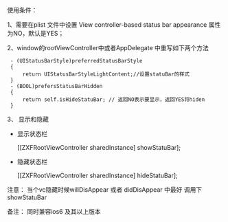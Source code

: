 
 
 使用条件：
 
 1、需要在plist 文件中设置 View controller-based status bar appearance 属性为NO，默认是YES；
 

 2、window的rootViewController中或者AppDelegate 中重写如下两个方法
 
	 - (UIStatusBarStyle)preferredStatusBarStyle
	 {
	     return UIStatusBarStyleLightContent;//设置statuBar的样式
	 }
	 - (BOOL)prefersStatusBarHidden
	 {
	     return self.isHideStatuBar; // 返回NO表示要显示，返回YES将hiden
	 }
 
 3、
 显示和隐藏
 
* 显示状态栏
 
	 [[ZXFRootViewController sharedInstance] showStatuBar];
 
* 隐藏状态栏
 
	 [[ZXFRootViewController sharedInstance] hideStatuBar];
 

 注意： 
 当个vc隐藏时候willDisAppear 或者 didDisAppear 中最好 调用下 showStatuBar
 
 备注：
 同时兼容ios6 及其以上版本
 